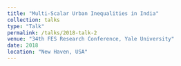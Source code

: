 ```yaml
---
title: "Multi-Scalar Urban Inequalities in India"
collection: talks
type: "Talk"
permalink: /talks/2018-talk-2
venue: "34th FES Research Conference, Yale University"
date: 2018
location: "New Haven, USA"
---
```


